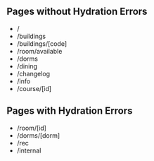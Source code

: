 ## Pages without Hydration Errors

- /
- /buildings
- /buildings/[code]
- /room/available
- /dorms
- /dining
- /changelog
- /info
- /course/[id]

## Pages with Hydration Errors

- /room/[id]
- /dorms/[dorm]
- /rec
- /internal
